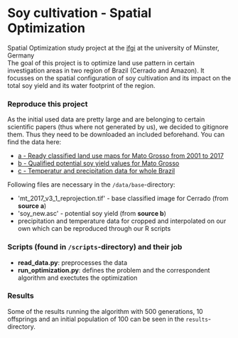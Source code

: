 # Soy cultivation - Spatial Optimization

Spatial Optimization study project at the [ifgi](https://www.uni-muenster.de/Geoinformatics/) at the university of Münster, Germany
\
The goal of this project is to optimize land use pattern in certain investigation areas in two region of Brazil (Cerrado and Amazon). It focusses on the spatial configuration of soy cultivation and its impact on the total soy yield and its water footprint of the region.

### Reproduce this project

As the initial used data are pretty large and are belonging to certain scientific papers (thus where not generated by us), we decided to gitignore them. Thus they need to be downloaded an included beforehand. You can find the data here:

- [a - Ready classified land use maps for Mato Grosso from 2001 to 2017](https://www.nature.com/articles/s41597-020-0371-4)
- [b - Qualified potential soy yield values for Mato Grosso](https://webarchive.iiasa.ac.at/Research/LUC/GAEZv3.0/)
- [c - Temperatur and precipitation data for whole Brazil](http://careyking.com/data-downloads/)

Following files are necessary in the `/data/base`-directory:
- 'mt_2017_v3_1_reprojection.tif' - base classified image for Cerrado (from **source a**)
- 'soy_new.asc' - potential soy yield (from **source b**)
- precipitation and temperature data for cropped and interpolated on our own which can be reproduced through our R scripts

### Scripts (found in `/scripts`-directory) and their job
- **read_data.py**: preprocesses the data
- **run_optimization.py**: defines the problem and the correspondent algorithm and exectutes the optimization

### Results
Some of the results running the algorithm with 500 generations, 10 offsprings and an initial population of 100 can be seen in the `results`-directory.